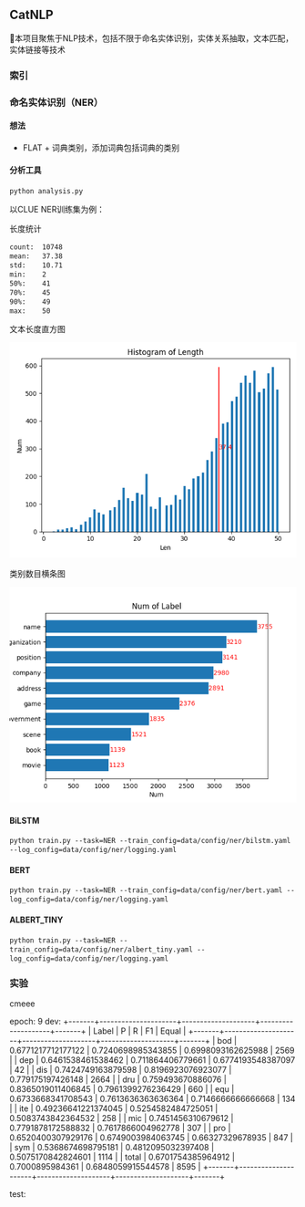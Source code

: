 ## CatNLP

👋本项目聚焦于NLP技术，包括不限于命名实体识别，实体关系抽取，文本匹配，实体链接等技术

### 索引

### 命名实体识别（NER）

#### 想法

- FLAT + 词典类别，添加词典包括词典的类别

#### 分析工具

```
python analysis.py
```

以CLUE NER训练集为例：

长度统计

    count:  10748
    mean:   37.38
    std:    10.71
    min:    2
    50%:    41
    70%:    45
    90%:    49
    max:    50

文本长度直方图

![histogram](../image/ner/hist.png)

类别数目横条图

![hbar](../image/ner/hbar.png)

#### BiLSTM

```
python train.py --task=NER --train_config=data/config/ner/bilstm.yaml --log_config=data/config/ner/logging.yaml
```

#### BERT

```
python train.py --task=NER --train_config=data/config/ner/bert.yaml --log_config=data/config/ner/logging.yaml
```

#### ALBERT_TINY

```
python train.py --task=NER --train_config=data/config/ner/albert_tiny.yaml --log_config=data/config/ner/logging.yaml
```

### 实验

cmeee

epoch: 9
dev:
+-------+---------------------+--------------------+--------------------+-------+
| Label |          P          |         R          |         F1         | Equal |
+-------+---------------------+--------------------+--------------------+-------+
|  bod  |  0.6771217712177122 | 0.7240698985343855 | 0.6998093162625988 |  2569 |
|  dep  |  0.6461538461538462 | 0.711864406779661  | 0.6774193548387097 |   42  |
|  dis  |  0.7424749163879598 | 0.8196923076923077 | 0.779175197426148  |  2664 |
|  dru  |  0.759493670886076  | 0.8365019011406845 | 0.7961399276236429 |  660  |
|  equ  |  0.6733668341708543 | 0.7613636363636364 | 0.7146666666666668 |  134  |
|  ite  | 0.49236641221374045 | 0.5254582484725051 | 0.5083743842364532 |  258  |
|  mic  |  0.7451456310679612 | 0.7791878172588832 | 0.7617866004962778 |  307  |
|  pro  |  0.6520400307929176 | 0.6749003984063745 |  0.66327329678935  |  847  |
|  sym  |  0.5368674698795181 | 0.4812095032397408 | 0.5075170842824601 |  1114 |
| total |  0.6701754385964912 |  0.7000895984361   | 0.6848059915544578 |  8595 |
+-------+---------------------+--------------------+--------------------+-------+

test:
